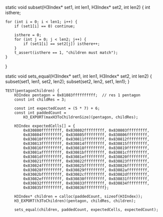 static void subset(H3Index* set1, int len1, H3Index* set2, int len2) {
    int isthere;

    for (int i = 0; i < len1; i++) {
        if (set1[i] == 0) continue;

        isthere = 0;
        for (int j = 0; j < len2; j++) {
            if (set1[i] == set2[j]) isthere++;
        }
        t_assert(isthere == 1, "children must match");
    }
}

static void sets_equal(H3Index* set1, int len1, H3Index* set2, int len2) {
    subset(set1, len1, set2, len2);
    subset(set2, len2, set1, len1);
}



    TEST(pentagonChildren) {
        H3Index pentagon = 0x81083ffffffffff;  // res 1 pentagon
        const int childRes = 3;

        const int expectedCount = (5 * 7) + 6;
        const int paddedCount =
            H3_EXPORT(maxH3ToChildrenSize)(pentagon, childRes);

        H3Index expectedCells[] = {
            0x830800fffffffff, 0x830802fffffffff, 0x830803fffffffff,
            0x830804fffffffff, 0x830805fffffffff, 0x830806fffffffff,
            0x830810fffffffff, 0x830811fffffffff, 0x830812fffffffff,
            0x830813fffffffff, 0x830814fffffffff, 0x830815fffffffff,
            0x830816fffffffff, 0x830818fffffffff, 0x830819fffffffff,
            0x83081afffffffff, 0x83081bfffffffff, 0x83081cfffffffff,
            0x83081dfffffffff, 0x83081efffffffff, 0x830820fffffffff,
            0x830821fffffffff, 0x830822fffffffff, 0x830823fffffffff,
            0x830824fffffffff, 0x830825fffffffff, 0x830826fffffffff,
            0x830828fffffffff, 0x830829fffffffff, 0x83082afffffffff,
            0x83082bfffffffff, 0x83082cfffffffff, 0x83082dfffffffff,
            0x83082efffffffff, 0x830830fffffffff, 0x830831fffffffff,
            0x830832fffffffff, 0x830833fffffffff, 0x830834fffffffff,
            0x830835fffffffff, 0x830836fffffffff};

        H3Index* children = calloc(paddedCount, sizeof(H3Index));
        H3_EXPORT(h3ToChildren)(pentagon, childRes, children);

        sets_equal(children, paddedCount, expectedCells, expectedCount);
